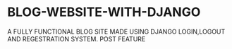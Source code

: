 # BLOG-WEBSITE-WITH-DJANGO
A FULLY FUNCTIONAL BLOG SITE  MADE USING DJANGO 
LOGIN,LOGOUT AND REGESTRATION SYSTEM.
POST FEATURE

